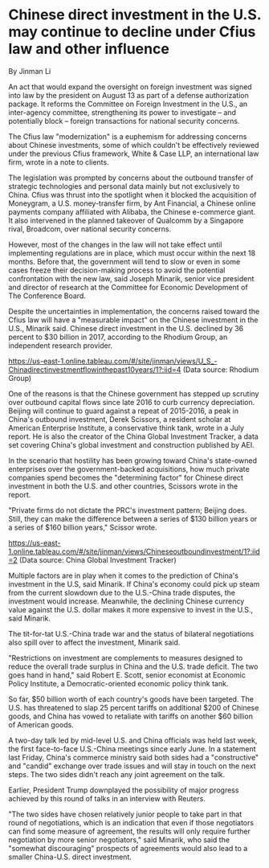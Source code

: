 # Chinese direct investment in the U.S. may continue to decline under Cfius law and other influence
By Jinman Li

An act that would expand the oversight on foreign investment was signed into law by the president on August 13 as part of a defense authorization package. It reforms the Committee on Foreign Investment in the U.S., an inter-agency committee, strengthening its power to investigate – and potentially block – foreign transactions for national security concerns. 

The Cfius law "modernization" is a euphemism for addressing concerns about Chinese investments, some of which couldn't be effectively reviewed under the previous Cfius framework, White & Case LLP, an international law firm, wrote in a note to clients. 

The legislation was prompted by concerns about the outbound transfer of strategic technologies and personal data mainly but not exclusively to China. Cfius was thrust into the spotlight when it blocked the acquisition of Moneygram, a U.S. money-transfer firm, by Ant Financial, a Chinese online payments company affiliated with Alibaba, the Chinese e-commerce giant. It also intervened in the planned takeover of Qualcomm by a Singapore rival, Broadcom, over national security concerns. 

However, most of the changes in the law will not take effect until implementing regulations are in place, which must occur within the next 18 months. Before that, the government will tend to slow or even in some cases freeze their decision-making process to avoid the potential confrontation with the new law, said Joseph Minarik, senior vice president and director of research at the Committee for Economic Development of The Conference Board.

Despite the uncertainties in implementation, the concerns raised toward the Cfius law will have a "measurable impact" on the Chinese investment in the U.S., Minarik said. Chinese direct investment in the U.S. declined by 36 percent to $30 billion in 2017, according to the Rhodium Group, an independent research provider. 

https://us-east-1.online.tableau.com/#/site/jinman/views/U_S_-Chinadirectinvestmentflowinthepast10years/1?:iid=4
(Data source: Rhodium Group)

One of the reasons is that the Chinese government has stepped up scrutiny over outbound capital flows since late 2016 to curb currency depreciation. Beijing will continue to guard against a repeat of 2015-2016, a peak in China's outbound investment, Derek Scissors, a resident scholar at American Enterprise Institute, a conservative think tank, wrote in a July report. He is also the creator of the China Global Investment Tracker, a data set covering China's global investment and construction published by AEI. 

In the scenario that hostility has been growing toward China's state-owned enterprises over the government-backed acquisitions, how much private companies spend becomes the "determining factor" for Chinese direct investment in both the U.S. and other countries, Scissors wrote in the report. 

"Private firms do not dictate the PRC's investment pattern; Beijing does. Still, they can make the difference between a series of $130 billion years or a series of $160 billion years," Scissor wrote. 

https://us-east-1.online.tableau.com/#/site/jinman/views/Chineseoutboundinvestment/1?:iid=2
(Data source: China Global Investment Tracker)

Multiple factors are in play when it comes to the prediction of China's investment in the U.S, said Minarik. If China's economy could pick up steam from the current slowdown due to the U.S.-China trade disputes, the investment would increase. Meanwhile, the declining Chinese currency value against the U.S. dollar makes it more expensive to invest in the U.S., said Minarik.

The tit-for-tat U.S.-China trade war and the status of bilateral negotiations also spill over to affect the investment, Minarik said. 

"Restrictions on investment are complements to measures designed to reduce the overall trade surplus in China and the U.S. trade deficit. The two goes hand in hand," said Robert E. Scott, senior economist at Economic Policy Institute, a Democratic-oriented economic policy think tank. 

So far, $50 billion worth of each country's goods have been targeted. The U.S. has threatened to slap 25 percent tariffs on additional $200 of Chinese goods, and China has vowed to retaliate with tariffs on another $60 billion of American goods. 

A two-day talk led by mid-level U.S. and China officials was held last week, the first face-to-face U.S.-China meetings since early June. In a statement last Friday, China's commerce ministry said both sides had a "constructive" and "candid" exchange over trade issues and will stay in touch on the next steps.  The two sides didn't reach any joint agreement on the talk. 

Earlier, President Trump downplayed the possibility of major progress achieved by this round of talks in an interview with Reuters. 

"The two sides have chosen relatively junior people to take part in that round of negotiations, which is an indication that even if those negotiators can find some measure of agreement, the results will only require further negotiation by more senior negotiators," said Minarik, who said the "somewhat discouraging" prospects of agreements would also lead to a smaller China-U.S. direct investment.
